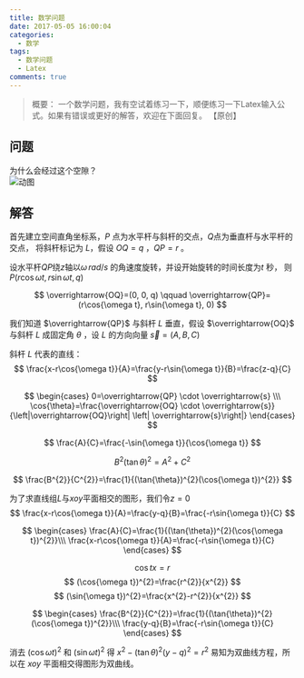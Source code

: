 ```yaml
---
title: 数学问题
date: 2017-05-05 16:00:04
categories:
  - 数学
tags:
  - 数学问题
  - Latex
comments: true
---
```


> 概要：
> 一个数学问题，我有空试着练习一下，顺便练习一下Latex输入公式。如果有错误或更好的解答，欢迎在下面回复。
> 【原创】

<!-- more -->

## 问题
为什么会经过这个空隙？  
![动图](http://images2015.cnblogs.com/blog/587038/201612/587038-20161228133616914-567036618.gif)

## 解答
首先建立空间直角坐标系，$P$ 点为水平杆与斜杆的交点，$Q$点为垂直杆与水平杆的交点，
将斜杆标记为 $L$，假设 $OQ=q$ ，$QP=r$ 。

设水平杆$QP$绕$z$轴以$\omega\, rad/s$ 的角速度旋转，并设开始旋转的时间长度为$t$ 秒，
则$P(r\cos{\omega t}, r\sin{\omega t}, q)$  

 $$
 \overrightarrow{OQ}=(0, 0, q) \qquad \overrightarrow{QP}=(r\cos{\omega t}, r\sin{\omega t}, 0)
 $$


我们知道 $\overrightarrow{QP}$ 与斜杆 $L$ 垂直，假设 $\overrightarrow{OQ}$ 与斜杆 $L$ 成固定角 $\theta$ ，设 $L$ 的方向向量 $\overrightarrow{s}=(A, B, C)$

斜杆 $L$ 代表的直线：
$$   
\frac{x-r\cos{\omega t}}{A}=\frac{y-r\sin{\omega t}}{B}=\frac{z-q}{C}
$$


$$
\begin{cases}
0=\overrightarrow{QP} \cdot \overrightarrow{s} \\\
\cos{\theta}=\frac{\overrightarrow{OQ} \cdot \overrightarrow{s}}{\left|\overrightarrow{OQ}\right| \left| \overrightarrow{s}\right|}
\end{cases}
$$

$$   
\frac{A}{C}=\frac{-\sin{\omega t}}{\cos{\omega t}}
$$

$$   
B^{2}(\tan{\theta})^{2}=A^{2}+C^{2}
$$

$$   
\frac{B^{2}}{C^{2}}=\frac{1}{(\tan{\theta})^{2}(\cos{\omega t})^{2}}
$$


为了求直线组$L$与$xoy$平面相交的图形，我们令$z=0$
$$  
\frac{x-r\cos{\omega t}}{A}=\frac{y-q}{B}=\frac{-r\sin{\omega t}}{C}
$$

$$
\begin{cases}
\frac{A}{C}=\frac{1}{(\tan{\theta})^{2}(\cos{\omega t})^{2}}\\\
\frac{x-r\cos{\omega t}}{A}=\frac{-r\sin{\omega t}}{C}
\end{cases}
$$

$$
\cos{tx}=r
$$
$$
(\cos{\omega t})^{2}=\frac{r^{2}}{x^{2}}
$$
$$
(\sin{\omega t})^{2}=\frac{x^{2}-r^{2}}{x^{2}}
$$


$$
\begin{cases}
\frac{B^{2}}{C^{2}}=\frac{1}{(\tan{\theta})^{2}(\cos{\omega t})^{2}}\\\
\frac{y-q}{B}=\frac{-r\sin{\omega t}}{C}
\end{cases}
$$





消去 $(\cos{\omega t})^{2}$ 和 $(\sin{\omega t})^{2}$
得 $x^{2}-(\tan{\theta})^{2}(y-q)^{2}=r^{2}$
易知为双曲线方程，所以在 $xoy$ 平面相交得图形为双曲线。
